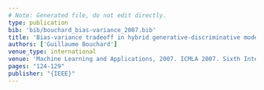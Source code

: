 ```yaml
---
# Note: Generated file, do not edit directly.
type: publication
bib: 'bib/bouchard_bias-variance_2007.bib'
title: 'Bias-variance tradeoff in hybrid generative-discriminative models'
authors: ['Guillaume Bouchard']
venue_type: international
venue: 'Machine Learning and Applications, 2007. ICMLA 2007. Sixth International Conference on'
pages: "124-129"
publisher: "{IEEE}"
---
```

